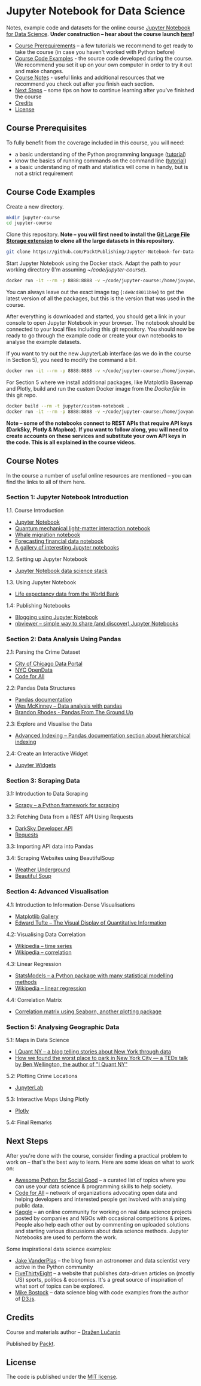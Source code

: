 # Jupyter Notebook for Data Science

Notes, example code and datasets for the online course
[Jupyter Notebook for Data Science](#). **Under construction – hear about the course launch [here](http://eepurl.com/dofsD1)!**

- [Course Prerequirements](#course-prerequirements) – a few tutorials we recommend to get ready to take the course (in case you haven't worked with Python before)
- [Course Code Examples](#course-code-examples) - the source code developed during the course. We recommend you set it up on your own computer in order to try it out and make changes.
- [Course Notes](#course-notes) - useful links and additional resources that we recommend you check out after you finish each section.
- [Next Steps](#next-steps) – some tips on how to continue learning after you've finished the course
- [Credits](#credits)
- [License](#license)


## Course Prerequisites

To fully benefit from the coverage included in this course, you will need:

* a basic understanding of the Python programming language ([tutorial](https://docs.python.org/tutorial/))
* know the basics of running commands on the command line ([tutorial](https://www.learnenough.com/command-line-tutorial))
* a basic understanding of math and statistics will come in handy, but is not a strict requirement


## Course Code Examples

Create a new directory.

```bash
mkdir jupyter-course
cd jupyter-course
```

Clone this repository. **Note – you will first need to install the [Git Large File Storage extension](https://git-lfs.github.com/) to clone all the large datasets in this repository.**

```bash
git clone https://github.com/PacktPublishing/Jupyter-Notebook-for-Data-Science.git
```

Start Jupyter Notebook using the Docker stack. Adapt the path to your working directory (I'm assuming *~/code/jupyter-course*).

```bash
docker run -it --rm -p 8888:8888 -v ~/code/jupyter-course:/home/jovyan/work jupyter/datascience-notebook:de0cd8011b9e
```

You can always leave out the exact image tag (`:de0cd8011b9e`) to get the latest version of all the packages, but this is the version that was used in the course.

After everything is downloaded and started, you should get a link in your console to open Jupyter Notebook in your browser. The notebook should be connected to your local files including this git repository. You should now be ready to go through the example code or create your own notebooks to analyse the example datasets.

If you want to try out the new JupyterLab interface (as we do in the course in Section 5), you need to modify the command a bit.

```bash
docker run -it --rm -p 8888:8888 -v ~/code/jupyter-course:/home/jovyan/work jupyter/datascience-notebook:de0cd8011b9e start.sh jupyter lab
```

For Section 5 where we install additional packages, like Matplotlib Basemap and Plotly, build and run the custom Docker image from the *Dockerfile* in this git repo.

```bash
docker build --rm -t jupyter/custom-notebook .
docker run -it --rm -p 8888:8888 -v ~/code/jupyter-course:/home/jovyan jupyter/custom-notebook start.sh jupyter lab
```

**Note – some of the notebooks connect to REST APIs that require API keys (DarkSky, Plotly & Mapbox). If you want to follow along, you will need to create accounts on these services and substitute your own API keys in the code. This is all explained in the course videos.**


## Course Notes

In the course a number of useful online resources are mentioned – you can
find the links to all of them here.

### Section 1: Jupyter Notebook Introduction

1.1. Course Introduction

* [Jupyter Notebook](https://jupyter.org/)
* [Quantum mechanical light-matter interaction notebook](https://github.com/jrjohansson/qutip-lectures/blob/master/Lecture-1-Jaynes-Cumming-model.ipynb)
* [Whale migration notebook](http://nbviewer.jupyter.org/github/robertodealmeida/notebooks/blob/master/earth_day_data_challenge/Analyzing%20whale%20tracks.ipynb)
* [Forecasting financial data notebook](https://github.com/rsvp/fecon235/blob/master/nb/qdl-libor-fed-funds.ipynb)
* [A gallery of interesting Jupyter notebooks](https://github.com/jupyter/jupyter/wiki/A-gallery-of-interesting-Jupyter-Notebooks)

1.2. Setting up Jupyter Notebook

* [Jupyter Notebook data science stack](https://github.com/jupyter/docker-stacks/tree/master/datascience-notebook)

1.3. Using Jupyter Notebook

* [Life expectancy data from the World Bank](https://data.worldbank.org/indicator/SP.DYN.LE00.IN)

1.4: Publishing Notebooks

* [Blogging using Jupyter Notebook](https://github.com/dataquestio/jupyter-blog)
* [nbviewer – simple way to share (and discover) Jupyter Notebooks](https://nbviewer.jupyter.org/)

### Section 2: Data Analysis Using Pandas

2.1: Parsing the Crime Dataset

* [City of Chicago Data Portal](https://data.cityofchicago.org/)
* [NYC OpenData](https://data.cityofnewyork.us)
* [Code for All](https://codeforall.org/)

2.2: Pandas Data Structures

* [Pandas documentation](https://pandas.pydata.org/pandas-docs/stable/index.html)
* [Wes McKinney – Data analysis with pandas](https://www.youtube.com/watch?v=w26x-z-BdWQ)
* [Brandon Rhodes - Pandas From The Ground Up](https://www.youtube.com/watch?v=5JnMutdy6Fw)

2.3: Explore and Visualise the Data

* [Advanced Indexing – Pandas documentation section about hierarchical indexing](https://pandas.pydata.org/pandas-docs/stable/advanced.html)

2.4: Create an Interactive Widget

* [Jupyter Widgets](https://ipywidgets.readthedocs.io/)

### Section 3: Scraping Data

3.1: Introduction to Data Scraping

* [Scrapy – a Python framework for scraping](https://scrapy.org/)

3.2: Fetching Data from a REST API Using Requests

* [DarkSky Developer API](https://darksky.net/dev)
* [Requests](http://www.python-requests.org/)

3.3: Importing API data into Pandas

3.4: Scraping Websites using BeautifulSoup

* [Weather Underground](https://www.wunderground.com/)
* [Beautiful Soup](https://www.crummy.com/software/BeautifulSoup/)

### Section 4: Advanced Visualisation

4.1: Introduction to Information-Dense Visualisations

* [Matplotlib Gallery](https://matplotlib.org/gallery/)
* [Edward Tufte – The Visual Display of Quantitative Information](https://www.edwardtufte.com/tufte/books_vdqi)

4.2: Visualising Data Correlation

* [Wikipedia – time series](https://en.wikipedia.org/wiki/Time_series)
* [Wikipedia – correlation](https://en.wikipedia.org/wiki/Correlation_and_dependence)

4.3: Linear Regression

* [StatsModels – a Python package with many statistical modelling methods](https://www.statsmodels.org/)
* [Wikipedia – linear regression](https://en.wikipedia.org/wiki/Linear_regression)

4.4: Correlation Matrix

* [Correlation matrix using Seaborn, another plotting package](https://seaborn.pydata.org/examples/many_pairwise_correlations.html)

### Section 5: Analysing Geographic Data

5.1: Maps in Data Science

* [I Quant NY – a blog telling stories about New York through data](http://iquantny.tumblr.com/)
* [How we found the worst place to park in New York City — a TEDx talk by Ben Wellington, the author of "I Quant NY"](https://www.youtube.com/watch?v=6BTg8OXhEZk)

5.2: Plotting Crime Locations

* [JupyterLab](https://jupyterlab.readthedocs.io/)

5.3: Interactive Maps Using Plotly

* [Plotly](https://plot.ly/)

5.4: Final Remarks


## Next Steps

After you're done with the course, consider finding a practical problem to work on – that's the best way to learn. Here are some ideas on what to work on:

- [Awesome Python for Social Good](https://github.com/metakermit/awesome-python-for-social-good) – a curated list of topics where you can use your data science & programming skills to help society.
- [Code for All](https://codeforall.org/) – network of organizations advocating open data and helping developers and interested people get involved with analysing public data.
- [Kaggle](https://www.kaggle.com/) – an online community for working on real data science projects posted by companies and NGOs with occasional competitions & prizes. People also help each other out by commenting on uploaded solutions and starting various discussions about data science methods. Jupyter Notebooks are used to perform the work.

Some inspirational data science examples:

- [Jake VanderPlas](http://jakevdp.github.io/) – the blog from an astronomer and data scientist very active in the Python community
- [FiveThirtyEight](https://fivethirtyeight.com/) – a website that publishes data-driven articles on (mostly US) sports, politics & economics. It's a great source of inspiration of what sort of topics can be explored.
- [Mike Bostock](https://bost.ocks.org/mike/) – data science blog with code examples from the author of [D3.js](https://d3js.org/).


## Credits

Course and materials author – [Dražen Lučanin](https://metakermit.com/)

Published by [Packt](https://www.packtpub.com/).


## License

The code is published under the [MIT license](LICENSE).
